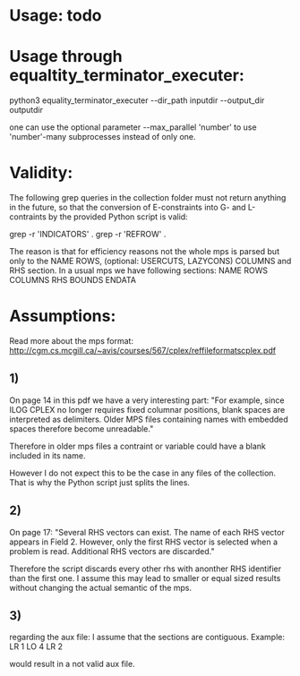 # Usage: todo

# Usage through equaltity_terminator_executer:

python3 equality_terminator_executer --dir_path inputdir --output_dir outputdir

one can use the optional parameter --max_parallel 'number' to use 'number'-many subprocesses instead of only one.

# Validity:

The following grep queries in the collection folder must not return anything in the future, so that the conversion of E-constraints into G- and L-contraints by the provided Python script is valid:

grep -r 'INDICATORS' .
grep -r 'REFROW' .

The reason is that for efficiency reasons not the whole mps is parsed but only to the NAME ROWS, (optional: USERCUTS, LAZYCONS) COLUMNS and RHS section. In a usual mps we have following sections:
NAME
ROWS
COLUMNS
RHS
BOUNDS
ENDATA

# Assumptions:

Read more about the mps format: http://cgm.cs.mcgill.ca/~avis/courses/567/cplex/reffileformatscplex.pdf

## 1) 

On page 14 in this pdf we have a very interesting part: 
"For example, since ILOG CPLEX no longer requires fixed columnar positions, blank spaces are interpreted as delimiters. 
Older MPS files containing names with embedded spaces therefore become unreadable."

Therefore in older mps files a contraint or variable could have a blank included in its name.

However I do not expect this to be the case in any files of the collection. That is why the Python script just splits the lines.


## 2) 

On page 17:  "Several RHS vectors can exist. The name of each RHS vector appears in Field 2. However, only the first RHS vector is selected when a problem is read. 
Additional RHS vectors are discarded." 

Therefore the script discards every other rhs with anonther RHS identifier than the first one. I assume this may lead to smaller or equal sized results without changing the actual semantic of the mps.

## 3)

regarding the aux file: I assume that the sections are contiguous. 
Example: 
LR 1
LO 4
LR 2

would result in a not valid aux file.